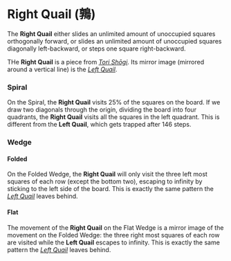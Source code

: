 # Right Quail (&#x9d89;)

The **Right Quail** either slides an unlimited amount of unoccupied squares 
orthogonally forward, or slides an unlimited amount of unoccupied squares
diagonally left-backward, or steps one square right-backward.

THe **Right Quail** is a piece from [*Tori Sh&#x14d;gi*](#wiki:Tori_Shogi).
Its mirror image (mirrored around a vertical line) is the
[*Left Quail*](right_quail.html).

### Spiral

On the Spiral, the **Right Quail** visits 25% of the squares on the
board. If we draw two diagonals through the origin, dividing the
board into four quadrants, the **Right Quail** visits all the 
squares in the left quadrant. This is different from the **Left Quail**,
which gets trapped after 146 steps.

### Wedge

#### Folded

On the Folded Wedge, the **Right Quail** will only visit the three
left most squares of each row (except the bottom two), escaping
to infinity by sticking to the left side of the board. This is
exactly the same pattern the [*Left Quail*](left_quail.html) leaves
behind.

#### Flat

The movement of the **Right Quail** on the Flat Wedge is a mirror
image of the movement on the Folded Wedge: the three right most
squares of each row are visited while the **Left Quail** escapes
to infinity. This is exactly the same pattern the
[*Left Quail*](left_quail.html) leaves behind.

<div class = 'trapped' data-piece = 'right_quail'></div>
<div class = 'boxset'  data-sets  = 'tori_shogi'></div>
